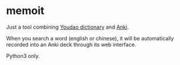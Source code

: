 # memoit

Just a tool combining [Youdao dictionary](http://dict.youdao.com/) and [Anki](http://ankisrs.net/).

When you search a word (english or chinese), it will be automatically recorded into an Anki deck through its web interface.

Python3 only.
